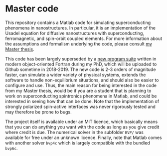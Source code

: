 # Master code
This repository contains a Matlab code for simulating superconducting phenomena in nanostructures. In particular, it is an implementation of the Usadel equation for diffusive nanostructures with superconducting, ferromagnetic, and spin-orbit coupled elements. For more information about the assumptions and formalism underlying the code, please consult [my Master thesis](https://brage.bibsys.no/xmlui/handle/11250/2352094).

This code has been largely superseded by a [new program suite](https://github.com/jabirali/DoctorCode) written in modern object-oriented Fortran during my PhD, which will be uploaded to Github sometime in 2018-2019. The new code is 2-3 orders of magnitude faster, can simulate a wider variety of physical systems, extends the software to handle non-equilibrium situations, and should also be easier to configure and use. Thus, the main reason for being interested in the code from my Master thesis, would be if you are a student that is planning to work on superconducting spintronics phenomena in Matlab, and could be interested in seeing how that can be done. Note that the implementation of strongly polarized spin-active interfaces was never rigorously tested and may therefore be prone to bugs.

The project itself is available under an MIT licence, which basically means that you can do anything you want with the code as long as you give credit where credit is due. The numerical solver in the subfolder `BVP/` was available for free under an unknown licence. Finally, note that Matlab comes with another solver `bvp4c` which is largely compatible with the bundled `bvp6c`.
